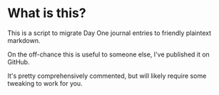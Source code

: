 # What is this?

This is a script to migrate Day One journal entries to friendly plaintext
markdown.

On the off-chance this is useful to someone else, I've published it on GitHub. 

It's pretty comprehensively commented, but will likely require some tweaking to
work for you.
